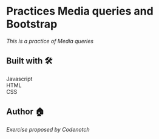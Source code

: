 # Practices Media queries and Bootstrap
_This is a practice of Media queries_


## Built with 🛠️
Javascript <br>
HTML <br>
CSS<br>

## Author 🏠
_Exercise proposed by Codenotch_
